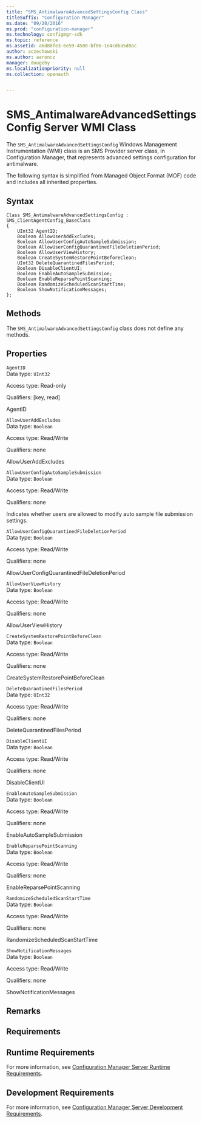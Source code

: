 ```yaml
---
title: "SMS_AntimalwareAdvancedSettingsConfig Class"
titleSuffix: "Configuration Manager"
ms.date: "09/20/2016"
ms.prod: "configuration-manager"
ms.technology: configmgr-sdk
ms.topic: reference
ms.assetid: a6d88fe3-6e59-4500-bf06-1e4cd6a5d8ac
author: aczechowski
ms.author: aaroncz
manager: dougeby
ms.localizationpriority: null
ms.collection: openauth


---
```

# SMS_AntimalwareAdvancedSettingsConfig Server WMI Class
The `SMS_AntimalwareAdvancedSettingsConfig` Windows Management Instrumentation (WMI) class is an SMS Provider server class, in Configuration Manager, that represents advanced settings configuration for antimalware.  

 The following syntax is simplified from Managed Object Format (MOF) code and includes all inherited properties.  

## Syntax  

```  
Class SMS_AntimalwareAdvancedSettingsConfig : SMS_ClientAgentConfig_BaseClass  
{  
    UInt32 AgentID;  
    Boolean AllowUserAddExcludes;  
    Boolean AllowUserConfigAutoSampleSubmission;  
    Boolean AllowUserConfigQuarantinedFileDeletionPeriod;  
    Boolean AllowUserViewHistory;  
    Boolean CreateSystemRestorePointBeforeClean;  
    UInt32 DeleteQuarantinedFilesPeriod;  
    Boolean DisableClientUI;  
    Boolean EnableAutoSampleSubmission;  
    Boolean EnableReparsePointScanning;  
    Boolean RandomizeScheduledScanStartTime;  
    Boolean ShowNotificationMessages;  
};  
```  

## Methods  
 The `SMS_AntimalwareAdvancedSettingsConfig` class does not define any methods.  

## Properties  
 `AgentID`  
 Data type: `UInt32`  

 Access type: Read-only  

 Qualifiers: [key, read]  

 AgentID    

 `AllowUserAddExcludes`  
 Data type: `Boolean`  

 Access type: Read/Write  

 Qualifiers: none  

 AllowUserAddExcludes    

 `AllowUserConfigAutoSampleSubmission`  
 Data type: `Boolean`  

 Access type: Read/Write  

 Qualifiers: none  

 Indicates whether users are allowed to modify auto sample file submission settings.  

 `AllowUserConfigQuarantinedFileDeletionPeriod`  
 Data type: `Boolean`  

 Access type: Read/Write  

 Qualifiers: none  

 AllowUserConfigQuarantinedFileDeletionPeriod    

 `AllowUserViewHistory`  
 Data type: `Boolean`  

 Access type: Read/Write  

 Qualifiers: none  

 AllowUserViewHistory    

 `CreateSystemRestorePointBeforeClean`  
 Data type: `Boolean`  

 Access type: Read/Write  

 Qualifiers: none  

 CreateSystemRestorePointBeforeClean    

 `DeleteQuarantinedFilesPeriod`  
 Data type: `UInt32`  

 Access type: Read/Write  

 Qualifiers: none  

 DeleteQuarantinedFilesPeriod    

 `DisableClientUI`  
 Data type: `Boolean`  

 Access type: Read/Write  

 Qualifiers: none  

 DisableClientUI    

 `EnableAutoSampleSubmission`  
 Data type: `Boolean`  

 Access type: Read/Write  

 Qualifiers: none  

 EnableAutoSampleSubmission    

 `EnableReparsePointScanning`  
 Data type: `Boolean`  

 Access type: Read/Write  

 Qualifiers: none  

 EnableReparsePointScanning    

 `RandomizeScheduledScanStartTime`  
 Data type: `Boolean`  

 Access type: Read/Write  

 Qualifiers: none  

 RandomizeScheduledScanStartTime    

 `ShowNotificationMessages`  
 Data type: `Boolean`  

 Access type: Read/Write  

 Qualifiers: none  

 ShowNotificationMessages    

## Remarks  

## Requirements  

## Runtime Requirements  
 For more information, see [Configuration Manager Server Runtime Requirements](../../../../../develop/core/reqs/server-runtime-requirements.md).  

## Development Requirements  
 For more information, see [Configuration Manager Server Development Requirements](../../../../../develop/core/reqs/server-development-requirements.md).
